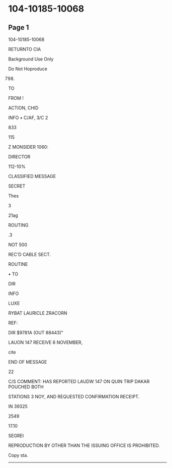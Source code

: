 # 104-10185-10068

## Page 1

104-10185-10068

RETURNTO CIA

Background Use Only

Do Not Hoproduce

798.

TO

FROM !

ACTION, CHID

INFO • С/AF, 3/C 2

833

115

Z MONSIDER 1060:

DIRECTOR

112-10%

CLASSIFIED MESSAGE

SECRET

Thes

3

21ag

ROUTING

.3

NOT 500

REC'D CABLE SECT.

ROUTINE

• TO

DIR

INFO

LUXE

RYBAT LAURICLE ZRACORN

REF:

DIR $9781A (OUT 88443)"

LAUON 147 RECEIVE 6 NOVEMBER,

cite

END OF MESSAGE

22

C/S COMMENT: HAS REPORTED LAUDW 147 ON QUIN TRIP DAKAR POUCHED BOTH

STATIONS 3 NOY, AND REQUESTED CONFIRMATION RECEIPT.

IN 39325

2549

17.10

SEGREI

REPRODUCTION BY OTHER THAN THE ISSUING OFFICE IS PROHIBITED.

Copy sta.

---

